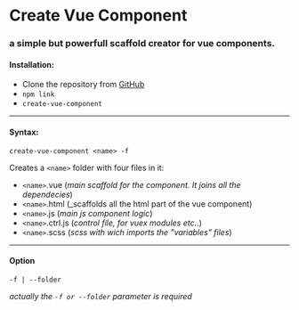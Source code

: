 # Create Vue Component

### a simple but powerfull scaffold creator for vue components.  


#### Installation:

- Clone the repository from [GitHub](https://github.com/biroplane/create-vue-component)
- ```npm link```
- ```create-vue-component```
---

#### Syntax:
``` 
create-vue-component <name> -f
```
Creates a ```<name>``` folder with four files in it:
- ```<name>```.vue (_main scaffold for the component. It joins all the dependecies_)
- ```<name>```.html (_scaffolds all the html part of the vue component)
- ```<name>```.js (_main js component logic_)
- ```<name>```.ctrl.js (_control file, for vuex modules etc.._)
- ```<name>```.scss (_scss with wich imports the "variables" files_)
 

---
#### Option
```
-f | --folder
```

_actually the ```-f or --folder``` parameter is required_